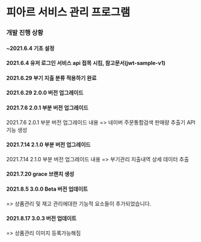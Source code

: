 # 피아르 서비스 관리 프로그램

### 개발 진행 상황
#### ~2021.6.4 기초 설정

#### 2021.6.4 유저 로그인 서비스 api 접목 시킴, 참고문서(jwt-sample-v1)

#### 2021.6.29 부기 지출 분류 적용하기 완료 

#### 2021.6.29 2.0.0 버전 업그레이드

#### 2021.7.6 2.0.1 부분 버전 업그레이드

2021.7.6 2.0.1 부분 버전 업그레이드 내용 => 네이버 주문통합검색 판매량 추출기 API 기능 생성

#### 2021.7.14 2.1.0 부분 버전 업그레이드
2021.7.14 2.1.0 부분 버전 업그레이드 내용 => 부기관리 지출내역 상세 데이터 추출

#### 2021.7.20 grace 브랜치 생성

#### 2021.8.5 3.0.0 Beta 버전 업데이트
=> 상품관리 및 재고 관리에대한 기능적 요소들이 추가되었습니다.

#### 2021.8.17 3.0.3 버전 업데이트
=> 상품관리 이미지 등록가능해짐